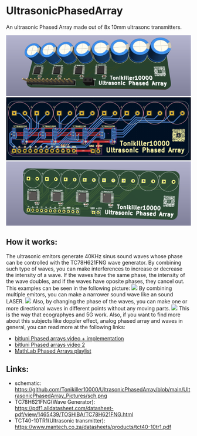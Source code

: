 # UltrasonicPhasedArray
An ultrasonic Phased Array made out of 8x 10mm ultrasonc transmitters.




<img src="https://github.com/Tonikiller10000/UltrasonicPhasedArray/blob/main/UltrasonicPhasedArray_Pictures/parts.png"/>
<img src="https://github.com/Tonikiller10000/UltrasonicPhasedArray/blob/main/UltrasonicPhasedArray_Pictures/pro.png"/>
<img src="https://github.com/Tonikiller10000/UltrasonicPhasedArray/blob/main/UltrasonicPhasedArray_Pictures/pcb.png"/>



## How it works:
The ultrasonic emitors generate 40KHz sinus sound waves whose phase can be controlled with the TC78H621FNG wave generator. 
By combining such type of waves, you can make interferences to increase or decrease the intensity of a wave.
If the waves have the same phase, the intensity of the wave doubles, and if the waves have oposite phases, they cancel out. 
This examples can be seen in the following picture:
<img src="https://phys.libretexts.org/@api/deki/files/43023/8.4-CD.png?revision=1&size=bestfit&width=801&height=405"/>
By combining multiple emitors, you can make a narrower sound wave like an sound LASER.
<img src="https://lh3.googleusercontent.com/proxy/OXCBphyn6LKgIOYrxJP1FDfGYbe-H5XtUl6BqG6psCCJqaPnHMZ7RECLaWCUshUFGlpMAjtqAGHEM8Q-jDJfoIuhxYw8-Ty7UtB5QqnByxMUq-mXuDWsn2eNOHlrLJLYhUSYzvxlsrTztwYtXsSbGdYZ"/>
Also, by changing the phase of the waves, you can make one or more directional waves in different points without any moving parts. 
<img src="https://storage.googleapis.com/tb-img/production/21/01/F1_Neha.B_22-01-21_Savita_D%202.png"/>
This is the way that ecographyes and 5G work. Also, if you want to find more about this subjects like doppler effect, analog phased array and waves in general, you can read more at the following links:

- [bitluni Phased arrays video + implementation](https://www.youtube.com/watch?v=z4uxC7ISd-c&t=649s)
- [bitluni Phased arrays video 2](https://www.youtube.com/watch?v=Evao3XUUAOY)
- [MathLab Phased Arrays playlist](https://www.youtube.com/playlist?list=PLn8PRpmsu08q9U0y7_63Dfz5cawEnicxi)



## Links:
- schematic: https://github.com/Tonikiller10000/UltrasonicPhasedArray/blob/main/UltrasonicPhasedArray_Pictures/sch.png
- TC78H621FNG(Wave Generator): https://pdf1.alldatasheet.com/datasheet-pdf/view/1465439/TOSHIBA/TC78H621FNG.html
- TCT40-10TR1(Ultrasonic transmitter): https://www.mantech.co.za/datasheets/products/tct40-10tr1.pdf





